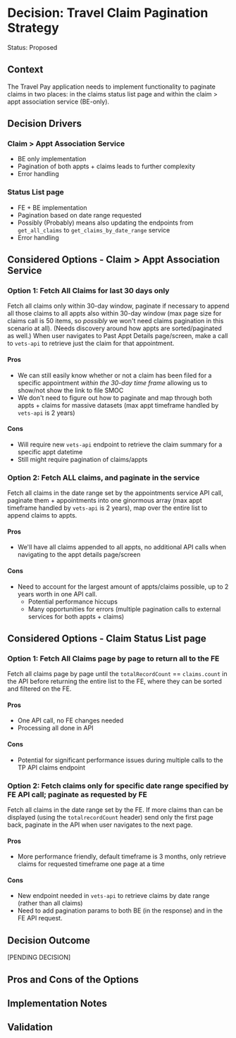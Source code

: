 # Decision: Travel Claim Pagination Strategy

Status: Proposed

## Context

The Travel Pay application needs to implement functionality to paginate claims in two places: in the claims status list page and within the claim > appt association service (BE-only).

## Decision Drivers

### Claim > Appt Association Service

* BE only implementation
* Pagination of both appts + claims leads to further complexity
* Error handling

### Status List page

* FE + BE implementation
* Pagination based on date range requested
* Possibly (Probably) means also updating the endpoints from `get_all_claims` to `get_claims_by_date_range` service
* Error handling

## Considered Options - Claim > Appt Association Service

### Option 1: Fetch All Claims for last 30 days only

Fetch all claims only within 30-day window, paginate if necessary to append all those claims to all appts also within 30-day window (max page size for claims call is 50 items, so _possibly_ we won't need claims pagination in this scenario at all). (Needs discovery around how appts are sorted/paginated as well.) When user navigates to Past Appt Details page/screen, make a call to `vets-api` to retrieve just the claim for that appointment.

#### Pros
- We can still easily know whether or not a claim has been filed for a specific appointment _within the 30-day time frame_ allowing us to show/not show the link to file SMOC
- We don't need to figure out how to paginate and map through both appts + claims for massive datasets (max appt timeframe handled by `vets-api` is 2 years)

#### Cons
- Will require new `vets-api` endpoint to retrieve the claim summary for a specific appt datetime
- Still might require pagination of claims/appts

### Option 2: Fetch ALL claims, and paginate in the service

Fetch all claims in the date range set by the appointments service API call, paginate them + appointments into one ginormous array (max appt timeframe handled by `vets-api` is 2 years), map over the entire list to append claims to appts.

#### Pros
- We'll have all claims appended to all appts, no additional API calls when navigating to the appt details page/screen

#### Cons
- Need to account for the largest amount of appts/claims possible, up to 2 years worth in one API call.
  - Potential performance hiccups
  - Many opportunities for errors (multiple pagination calls to external services for both appts + claims)

## Considered Options - Claim Status List page

### Option 1: Fetch All Claims page by page to return all to the FE

Fetch all claims page by page until the `totalRecordCount` == `claims.count` in the API before returning the entire list to the FE, where they can be sorted and filtered on the FE.

#### Pros
- One API call, no FE changes needed
- Processing all done in API

#### Cons
- Potential for significant performance issues during multiple calls to the TP API claims endpoint

### Option 2: Fetch claims only for specific date range specified by FE API call; paginate as requested by FE

Fetch all claims in the date range set by the FE. If more claims than can be displayed (using the `totalrecordCount` header) send only the first page back, paginate in the API when user navigates to the next page.

#### Pros
- More performance friendly, default timeframe is 3 months, only retrieve claims for requested timeframe one page at a time

#### Cons
- New endpoint needed in `vets-api` to retrieve claims by date range (rather than all claims)
- Need to add pagination params to both BE (in the response) and in the FE API request.


## Decision Outcome

[PENDING DECISION]

## Pros and Cons of the Options


## Implementation Notes


## Validation

